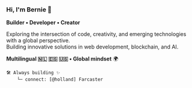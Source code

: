 ### Hi, I'm Bernie 👋

**Builder • Developer • Creator**

Exploring the intersection of code, creativity, and emerging technologies with a global perspective.  
Building innovative solutions in web development, blockchain, and AI.

**Multilingual 🇳🇱 🇪🇸 🇺🇸 • Global mindset**  🌍

```
🛠️ Always building ✨
    └─ connect: [@holland] Farcaster
```
<!---
bernie-developer/bernie-developer is a ✨ special ✨ repository because its `README.md` (this file) appears on your GitHub profile.
You can click the Preview link to take a look at your changes.
--->
